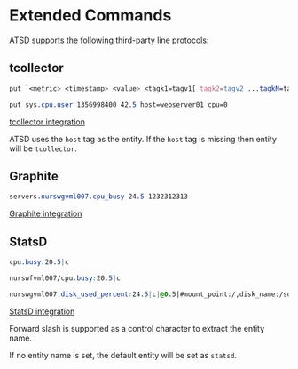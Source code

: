 # Extended Commands

ATSD supports the following third-party line protocols:

## tcollector

```css
put `<metric> <timestamp> <value> <tagk1=tagv1[ tagk2=tagv2 ...tagkN=tagvN]>`
```

```css
put sys.cpu.user 1356998400 42.5 host=webserver01 cpu=0
```

[tcollector integration](../../integration/tcollector/README.md)

ATSD uses the `host` tag as the entity. If the `host` tag is missing then entity will be `tcollector`.

## Graphite

```css
servers.nurswgvml007.cpu_busy 24.5 1232312313
```

[Graphite integration](../../integration/graphite/README.md)

## StatsD

```css
cpu.busy:20.5|c
```

```css
nurswfvml007/cpu.busy:20.5|c
```

```css
nurswgvml007.disk_used_percent:24.5|c|@0.5|#mount_point:/,disk_name:/sda
```

[StatsD integration](../../integration/statsd/README.md)

Forward slash is supported as a control character to extract the entity name. 

If no entity name is set, the default entity will be set as `statsd`.

